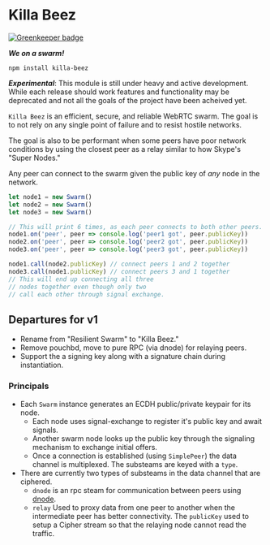 # Killa Beez

[![Greenkeeper badge](https://badges.greenkeeper.io/mikeal/killa-beez.svg)](https://greenkeeper.io/)

***We on a swarm!***

```
npm install killa-beez
```

***Experimental***: This module is still under heavy and active
development. While each release should work features and functionality
may be deprecated and not all the goals of the project have been
acheived yet.

`Killa Beez` is an efficient, secure, and reliable WebRTC swarm. The
goal is to not rely on any single point of failure and to resist
hostile networks.

The goal is also to be performant when some peers have poor network
conditions by using the closest peer as a relay similar to how Skype's
"Super Nodes."

Any peer can connect to the swarm given the public key of *any* node in the
network.

```javascript
let node1 = new Swarm()
let node2 = new Swarm()
let node3 = new Swarm()

// This will print 6 times, as each peer connects to both other peers.
node1.on('peer', peer => console.log('peer1 got', peer.publicKey))
node2.on('peer', peer => console.log('peer2 got', peer.publicKey))
node3.on('peer', peer => console.log('peer3 got', peer.publicKey))

node1.call(node2.publicKey) // connect peers 1 and 2 together
node3.call(node1.publicKey) // connect peers 3 and 1 together
// This will end up connecting all three
// nodes together even though only two
// call each other through signal exchange.
```

## Departures for v1

* Rename from "Resilient Swarm" to "Killa Beez."
* Remove pouchbd, move to pure RPC (via dnode) for relaying peers.
* Support the a signing key along with a signature chain during instantiation.

### Principals

* Each `Swarm` instance generates an ECDH public/private keypair for its node.
  * Each node uses signal-exchange to register it's public key and await
    signals.
  * Another swarm node looks up the public key through the signaling mechanism
    to exchange initial offers.
  * Once a connection is established (using `SimplePeer`) the data channel is
    multiplexed. The substeams are keyed with a `type`.
* There are currently two types of substeams in the data channel that are
  ciphered.
  * `dnode` is an rpc steam for communication between peers using [dnode]().
  * `relay` Used to proxy data from one peer to another when the intermediate
    peer has better connectivity. The `publicKey` used to setup a
    Cipher stream so that the relaying node cannot read the traffic.
